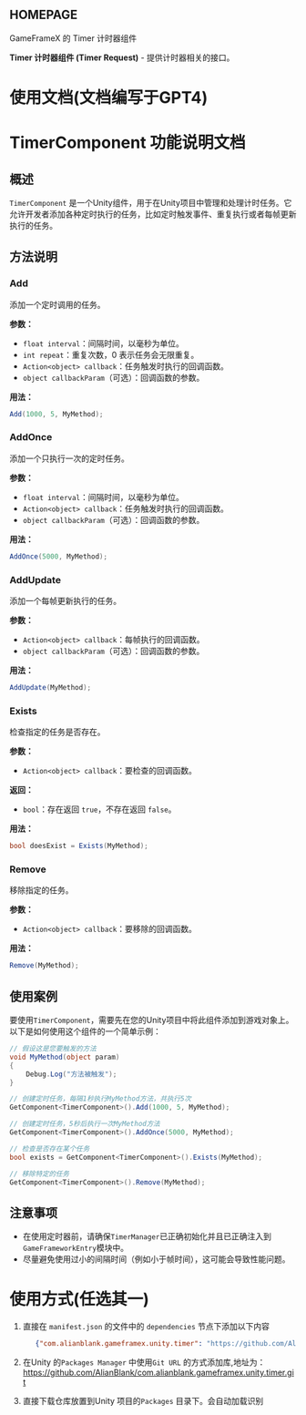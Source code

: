 ﻿## HOMEPAGE

GameFrameX 的 Timer 计时器组件

**Timer 计时器组件 (Timer Request)** - 提供计时器相关的接口。

# 使用文档(文档编写于GPT4)

# TimerComponent 功能说明文档

## 概述

`TimerComponent` 是一个Unity组件，用于在Unity项目中管理和处理计时任务。它允许开发者添加各种定时执行的任务，比如定时触发事件、重复执行或者每帧更新执行的任务。

## 方法说明

### Add

添加一个定时调用的任务。

**参数：**

- `float interval`：间隔时间，以毫秒为单位。
- `int repeat`：重复次数，0 表示任务会无限重复。
- `Action<object> callback`：任务触发时执行的回调函数。
- `object callbackParam`（可选）：回调函数的参数。

**用法：**

```csharp
Add(1000, 5, MyMethod);
```

### AddOnce

添加一个只执行一次的定时任务。

**参数：**

- `float interval`：间隔时间，以毫秒为单位。
- `Action<object> callback`：任务触发时执行的回调函数。
- `object callbackParam`（可选）：回调函数的参数。

**用法：**

```csharp
AddOnce(5000, MyMethod);
```

### AddUpdate

添加一个每帧更新执行的任务。

**参数：**

- `Action<object> callback`：每帧执行的回调函数。
- `object callbackParam`（可选）：回调函数的参数。

**用法：**

```csharp
AddUpdate(MyMethod);
```

### Exists

检查指定的任务是否存在。

**参数：**

- `Action<object> callback`：要检查的回调函数。

**返回：**

- `bool`：存在返回 `true`，不存在返回 `false`。

**用法：**

```csharp
bool doesExist = Exists(MyMethod);
```

### Remove

移除指定的任务。

**参数：**

- `Action<object> callback`：要移除的回调函数。

**用法：**

```csharp
Remove(MyMethod);
```

## 使用案例

要使用`TimerComponent`，需要先在您的Unity项目中将此组件添加到游戏对象上。以下是如何使用这个组件的一个简单示例：

```csharp
// 假设这是您要触发的方法
void MyMethod(object param)
{
    Debug.Log("方法被触发");
}

// 创建定时任务，每隔1秒执行MyMethod方法，共执行5次
GetComponent<TimerComponent>().Add(1000, 5, MyMethod);

// 创建定时任务，5秒后执行一次MyMethod方法
GetComponent<TimerComponent>().AddOnce(5000, MyMethod);

// 检查是否存在某个任务
bool exists = GetComponent<TimerComponent>().Exists(MyMethod);

// 移除特定的任务
GetComponent<TimerComponent>().Remove(MyMethod);
```

## 注意事项

- 在使用定时器前，请确保`TimerManager`已正确初始化并且已正确注入到`GameFrameworkEntry`模块中。
- 尽量避免使用过小的间隔时间（例如小于帧时间），这可能会导致性能问题。

# 使用方式(任选其一)

1. 直接在 `manifest.json` 的文件中的 `dependencies` 节点下添加以下内容
   ```json
      {"com.alianblank.gameframex.unity.timer": "https://github.com/AlianBlank/com.alianblank.gameframex.unity.timer.git"}
    ```
2. 在Unity 的`Packages Manager` 中使用`Git URL` 的方式添加库,地址为：https://github.com/AlianBlank/com.alianblank.gameframex.unity.timer.git

3. 直接下载仓库放置到Unity 项目的`Packages` 目录下。会自动加载识别